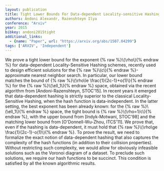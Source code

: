 ```yaml
---
layout: publication
title: Tight Lower Bounds For Data-dependent Locality-sensitive Hashing
authors: Andoni Alexandr, Razenshteyn Ilya
conference: "Arxiv"
year: 2015
bibkey: andoni2015tight
additional_links:
  - {name: "Paper", url: "https://arxiv.org/abs/1507.04299"}
tags: ['ARXIV', 'Independent']
---
```

We prove a tight lower bound for the exponent \{&#37; raw &#37;\}\\(\rho\\)\{&#37; endraw &#37;\} for data-dependent Locality-Sensitive Hashing schemes, recently used to design efficient solutions for the \{&#37; raw &#37;\}\\(c\\)\{&#37; endraw &#37;\}-approximate nearest neighbor search. In particular, our lower bound matches the bound of \{&#37; raw &#37;\}\\(\rho\le \frac\{1\}\{2c-1\}+o(1)\\)\{&#37; endraw &#37;\} for the \{&#37; raw &#37;\}\\(\ell\_1\\)\{&#37; endraw &#37;\} space, obtained via the recent algorithm from [Andoni-Razenshteyn, STOC'15]. In recent years it emerged that data-dependent hashing is strictly superior to the classical Locality-Sensitive Hashing, when the hash function is data-independent. In the latter setting, the best exponent has been already known: for the \{&#37; raw &#37;\}\\(\ell\_1\\)\{&#37; endraw &#37;\} space, the tight bound is \{&#37; raw &#37;\}\\(\rho=1/c\\)\{&#37; endraw &#37;\}, with the upper bound from [Indyk-Motwani, STOC'98] and the matching lower bound from [O'Donnell-Wu-Zhou, ITCS'11]. We prove that, even if the hashing is data-dependent, it must hold that \{&#37; raw &#37;\}\\(\rho\ge \frac\{1\}\{2c-1\}-o(1)\\)\{&#37; endraw &#37;\}. To prove the result, we need to formalize the exact notion of data-dependent hashing that also captures the complexity of the hash functions (in addition to their collision properties). Without restricting such complexity, we would allow for obviously infeasible solutions such as the Voronoi diagram of a dataset. To preclude such solutions, we require our hash functions to be succinct. This condition is satisfied by all the known algorithmic results.
